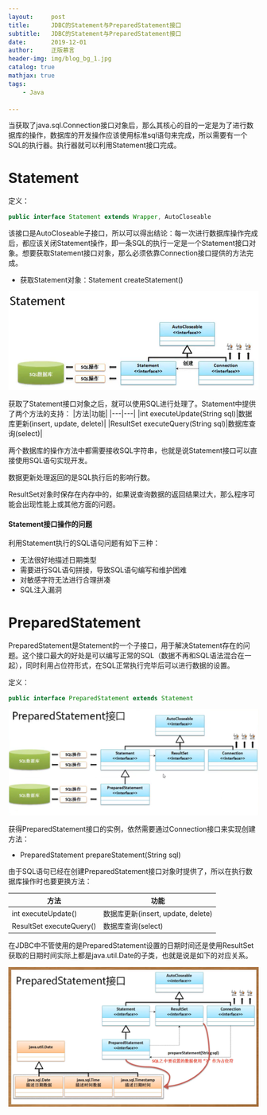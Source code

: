 ```yaml
---
layout:     post
title:      JDBC的Statement与PreparedStatement接口
subtitle:   JDBC的Statement与PreparedStatement接口
date:       2019-12-01
author:     正版慕言
header-img: img/blog_bg_1.jpg
catalog: true
mathjax: true
tags:
    - Java

---
```


当获取了java.sql.Connection接口对象后，那么其核心的目的一定是为了进行数据库的操作，数据库的开发操作应该使用标准sql语句来完成，所以需要有一个SQL的执行器。执行器就可以利用Statement接口完成。

# Statement

定义：
```java
public interface Statement extends Wrapper, AutoCloseable
```

该接口是AutoCloseable子接口，所以可以得出结论：每一次进行数据库操作完成后，都应该关闭Statement操作，即一条SQL的执行一定是一个Statement接口对象。想要获取Statement接口对象，那么必须依靠Connection接口提供的方法完成。

- 获取Statement对象：Statement createStatement()

![Statemet接口](/img/Java开发/Statemet接口.png)

获取了Statement接口对象之后，就可以使用SQL进行处理了。Statement中提供了两个方法的支持：
|方法|功能|
|---|---|
|int executeUpdate(String sql)|数据库更新(insert, update, delete)|
|ResultSet executeQuery(String sql)|数据库查询(select)|

两个数据库的操作方法中都需要接收SQL字符串，也就是说Statement接口可以直接使用SQL语句实现开发。

数据更新处理返回的是SQL执行后的影响行数。

ResultSet对象时保存在内存中的，如果说查询数据的返回结果过大，那么程序可能会出现性能上或其他方面的问题。

#### Statement接口操作的问题

利用Statement执行的SQL语句问题有如下三种：
- 无法很好地描述日期类型
- 需要进行SQL语句拼接，导致SQL语句编写和维护困难
- 对敏感字符无法进行合理拼凑
- SQL注入漏洞

# PreparedStatement

PreparedStatement是Statement的一个子接口，用于解决Statement存在的问题。这个接口最大的好处是可以编写正常的SQL（数据不再和SQL语法混合在一起），同时利用占位符形式，在SQL正常执行完毕后可以进行数据的设置。

定义：
```java
public interface PreparedStatement extends Statement
```

![PreparedStatemet接口](/img/Java开发/PreparedStatemet接口.png)

获得PreparedStatement接口的实例，依然需要通过Connection接口来实现创建方法：
- PreparedStatement prepareStatement(String sql)

由于SQL语句已经在创建PreparedStatement接口对象时提供了，所以在执行数据库操作时也要更换方法：

|方法|功能|
|---|---|
|int executeUpdate()|数据库更新(insert, update, delete)|
|ResultSet executeQuery()|数据库查询(select)|

在JDBC中不管使用的是PreparedStatement设置的日期时间还是使用ResultSet获取的日期时间实际上都是java.util.Date的子类，也就是说是如下的对应关系。

![PreparedStatemet与Date](/img/Java开发/PreparedStatemet与Date.png)